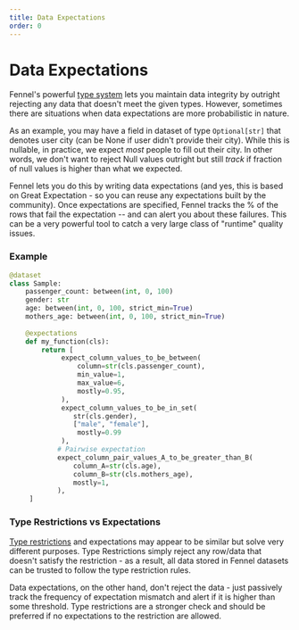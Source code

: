 ```yaml
---
title: Data Expectations
order: 0
---
```


# Data Expectations

Fennel's powerful [type system](/api-reference/data-types) lets you maintain data integrity by outright rejecting any data that doesn't meet the given types. However, sometimes there are situations when data expectations are more probabilistic in nature.&#x20;

As an example, you may have a field in dataset of type `Optional[str]` that denotes user city (can be None if user didn't provide their city). While this is nullable, in practice, we expect _most_ people to fill out their city. In other words, we don't want to reject Null values outright but still _track_ if fraction of null values is higher than what we expected.&#x20;

Fennel lets you do this by writing data expectations (and yes, this is based on Great Expectation - so you can reuse any expectations built by the community). Once expectations are specified, Fennel tracks the % of the rows that fail the expectation -- and can alert you about these failures. This can be a very powerful tool to catch a very large class of "runtime" quality issues.&#x20;

### Example

```python
@dataset
class Sample:
    passenger_count: between(int, 0, 100)
    gender: str
    age: between(int, 0, 100, strict_min=True)
    mothers_age: between(int, 0, 100, strict_min=True)  
    
    @expectations
    def my_function(cls):
        return [
             expect_column_values_to_be_between(
                 column=str(cls.passenger_count),
                 min_value=1,
                 max_value=6,
                 mostly=0.95,
             ),
             expect_column_values_to_be_in_set(
                str(cls.gender),
                ["male", "female"],
                 mostly=0.99
             ),
            # Pairwise expectation
            expect_column_pair_values_A_to_be_greater_than_B(
                column_A=str(cls.age), 
                column_B=str(cls.mothers_age),
                mostly=1,
            ),
     ]
```

### Type Restrictions vs Expectations

[Type restrictions](/api-reference/data-types) and expectations may appear to be similar but solve very different purposes. Type Restrictions simply reject any row/data that doesn't satisfy the restriction - as a result, all data stored in Fennel datasets can be trusted to follow the type restriction rules.

Data expectations, on the other hand, don't reject the data - just passively track the frequency of expectation mismatch and alert if it is higher than some threshold. Type restrictions are a stronger check and should be preferred if no expectations to the restriction are allowed.&#x20;
